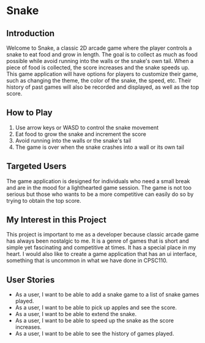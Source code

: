 # Snake

## Introduction

Welcome to Snake, a classic 2D arcade game where the player controls a snake to eat food and grow in length. The goal is
to collect as much as food possible while avoid running into the walls or the snake's own tail. When a piece of food is
collected, the score increases and the snake speeds up. This game application will have options for players to customize
their game, such as changing the theme, the color of the snake, the speed, etc. Their history of past games will also be
recorded and displayed, as well as the top score.

## How to Play
1. Use arrow keys or WASD to control the snake movement
2. Eat food to grow the snake and increment the score
3. Avoid running into the walls or the snake's tail
4. The game is over when the snake crashes into a wall or its own tail

## Targeted Users

The game application is designed for individuals who need a small break and are in the mood for a lighthearted game
session. The game is not too serious but those who wants to be a more competitive can easily do so by trying to obtain
the top score.

## My Interest in this Project

This project is important to me as a developer because classic arcade game has always been nostalgic to me. It is a
genre of games that is short and simple yet fascinating and competitive at times. It has a special place in my heart. I 
would also like to create a game application that has an ui interface, something that is uncommon in what we have done
in CPSC110.

## User Stories

- As a user, I want to be able to add a snake game to a list of snake games played.
- As a user, I want to be able to pick up apples and see the score.
- As a user, I want to be able to extend the snake.
- As a user, I want to be able to speed up the snake as the score increases.
- As a user, I want to be able to see the history of games played.